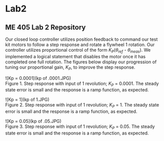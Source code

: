 # Lab2
## ME 405 Lab 2 Repository

Our closed loop controller utilizes position feedback to command our test kit motors
to follow a step response and rotate a flywheel 1 rotation. Our controller utilizes proportional control of the form
*K<sub>P</sub>*(*&theta;<sub>ref</sub>* - *&theta;<sub>meas</sub>*). We implemented a logical statement that disables the
motor once it has completed one full rotation. The figures below display our progression
of tuning our proportional gain, *K<sub>P</sub>*, to improve the step response.


![Kp = 0.0001](kp of .0001.JPG)
<br>
Figure 1. Step response with input of 1 revolution; *K<sub>P</sub>* = 0.0001. The steady state 
error is small and the response is a ramp function, as expected.

![Kp = 1](kp of 1.JPG)
<br>
Figure 2. Step response with input of 1 revolution; *K<sub>P</sub>* = 1. The steady state 
error is small and the response is a ramp function, as expected.

![Kp = 0.05](kp of .05.JPG)
<br>
Figure 3. Step response with input of 1 revolution; *K<sub>P</sub>* = 0.05. The steady state 
error is small and the response is a ramp function, as expected.